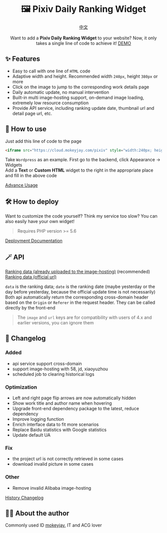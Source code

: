 <h1 align="center">🖼️ Pixiv Daily Ranking Widget</h1>
<p align="center">
    <a href="README.md">中文</a>
    <br><br>
    Want to add a <span style="font-weight: bold">Pixiv Daily Ranking Widget</span> to your website? Now, it only takes a single line of code to achieve it!
    <a href="https://cloud.mokeyjay.com/pixiv/demo.html" target="_blank">DEMO</a>
</p>

## ✨ Features
- Easy to call with one line of `HTML` code
- Adaptive width and height. Recommended width `240px`, height `380px` or more
- Click on the image to jump to the corresponding work details page
- Daily automatic update, no manual intervention
- Built-in multi image-hosting support, on-demand image loading, extremely low resource consumption
- Provide API service, including ranking update date, thumbnail url and detail page url, etc.

## 🤔 How to use
Just add this line of code to the page
```html
<iframe src="https://cloud.mokeyjay.com/pixiv" style="width:240px; height:380px; border: 0"></iframe>
```

Take `Wordpress` as an example. First go to the backend, click Appearance -> Widgets  
Add a **Text** or **Custom HTML** widget to the right in the appropriate place and fill in the above code

[Advance Usage](doc/advance-usage.en.md)

## 🛠️ How to deploy
Want to customize the code yourself? Think my service too slow?
You can also easily have your own widget!
> Requires PHP version >= 5.6

[Deployment Documentation](doc/deploy.en.md)

## 🪄 API
[Ranking data (already uploaded to the image-hosting)](https://cloud.mokeyjay.com/pixiv/?r=api/pixiv-json) (recommended)  
[Ranking data (official url)](https://cloud.mokeyjay.com/pixiv/?r=api/source-json)

`data` is the ranking data; `date` is the ranking date (maybe yesterday or the day before yesterday, because the official update time is not necessarily)  
Both api automatically return the corresponding cross-domain header based on the `Origin` or `Referer` in the request header. They can be called directly by the front-end

> The `image` and `url` keys are for compatibility with users of 4.x and earlier versions, you can ignore them

## 🌟 Changelog
### Added
- api service support cross-domain 
- support image-hosting with 58, jd, xiaoyuzhou
- scheduled job to clearing historical logs
### Optimization
- Left and right page flip arrows are now automatically hidden
- Show work title and author name when hovering
- Upgrade front-end dependency package to the latest, reduce dependency
- Improve logging function
- Enrich interface data to fit more scenarios
- Replace Baidu statistics with Google statistics
- Update default UA
### Fix
- the project url is not correctly retrieved in some cases
- download invalid picture in some cases
### Other
- Remove invalid Alibaba image-hosting

[History Changelog](doc/log.en.md)

## 👨‍💻 About the author
Commonly used ID [mokeyjay](https://www.mokeyjay.com), IT and ACG lover
